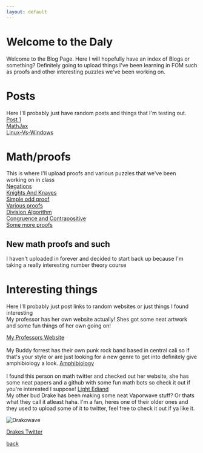 ```yaml
---
layout: default
---
```


# Welcome to the Daly
Welcome to the Blog Page. Here I will hopefully have an index of Blogs or something? Definitely going to upload things I've been learning in FOM such as proofs and other interesting puzzles we've been working on. 

<!-- Comment -->
# Posts
Here I'll probably just have random posts and things that I'm testing out. 
[Post 1](NormalPosts/Post1.md)<br/>
[MathJax](NormalPosts/MathStuff.md)<br/>
[Linux-Vs-Windows](NormalPosts/LinuxVsWindows.md)<br/>

# Math/proofs
This is where I'll upload proofs and various puzzles that we've been working on in class<br/>
[Negations](Pages/FOMproof.md)<br/>
[Knights And Knaves](Pages/KnightsAndKnaves.md) <br/>
[Simple odd proof](Pages/OddProof.md)<br/>
[Various proofs](Pages/Several-proofs.md)<br/>
[Division Algorithm](Pages/DivisionAlgorithm.md)<br/>
[Congruence and Contrapositive](Pages/3-21-Class.md)<br/>
[Some more proofs](Pages/MoreHWProofs.md)<br/>
## New math proofs and such
I haven't uploaded in forever and decided to start back up because I'm taking a really interesting number theory course


# Interesting things
Here I'll probably just post links to random websites or just things I found interesting
<br/>
My professor has her own website actually! Shes got some neat artwork and some fun things of her own going on! <br/>

[My Professors Website](http://faculty.smcm.edu/sgoldstine/) <br/>
<br/>
My Buddy forrest has their own punk rock band based in central cali so if that's your style or are just looking for a new genre to get into definitely give amphibiology a look. [Amphibiology](https://linktr.ee/altfrogband)<br/>
<br/>
I found this person on math twitter and checked out her website, she has some neat papers and a github with some fun math bots so check it out if you're interested I suppose! [Light Ediand](https://www.ediand.xyz/)<br/>
My other bud Drake has been making some neat Vaporwave stuff? Or thats what they call it atleast haha. I'm a fan, heres one of their older ones and they used to upload some of it to twitter, feel free to check it out if ya like it. 

![Drakowave](https://pbs.twimg.com/media/FMTRvuOWUAcA4U4?format=jpg&name=medium)

[Drakes Twitter](https://twitter.com/WorldlyDragon)


[back](../index.md)
